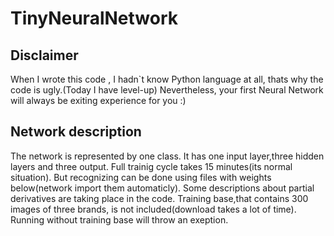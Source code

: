 # TinyNeuralNetwork
## Disclaimer
When I wrote this code , I hadn`t know Python 
language at all, thats why the code is ugly.(Today I have level-up) 
Nevertheless, your first Neural Network will always be
exiting experience for you :)
## Network description
The network is represented by one class.
It has one input layer,three hidden layers
and three output.
Full trainig cycle takes 15 minutes(its normal situation).
But recognizing can be done using 
files with weights below(network import them automaticly).
Some descriptions about partial derivatives are taking place
in the code.
Training base,that contains 300 images of three brands,
is not included(download takes a lot of time).
Running without training base will throw an exeption.
